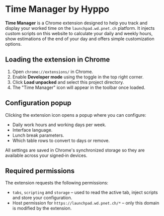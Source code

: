 # Time Manager by Hyppo

**Time Manager** is a Chrome extension designed to help you track and display your worked time on the `launchpad.wd.pnet.ch` platform. It injects custom scripts on this website to calculate your daily and weekly hours, show estimations of the end of your day and offers simple customization options.

## Loading the extension in Chrome

1. Open `chrome://extensions/` in Chrome.
2. Enable **Developer mode** using the toggle in the top right corner.
3. Click **Load unpacked** and select this project directory.
4. The "Time Manager" icon will appear in the toolbar once loaded.

## Configuration popup

Clicking the extension icon opens a popup where you can configure:

- Daily work hours and working days per week.
- Interface language.
- Lunch break parameters.
- Which table rows to convert to days or remove.

All settings are saved in Chrome's synchronized storage so they are available across your signed‑in devices.

## Required permissions

The extension requests the following permissions:

- `tabs`, `scripting` and `storage` – used to read the active tab, inject scripts and store your configuration.
- Host permission for `https://launchpad.wd.pnet.ch/*` – only this domain is modified by the extension.

